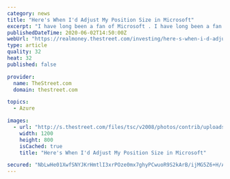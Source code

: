 ```yaml
---
category: news
title: "Here's When I'd Adjust My Position Size in Microsoft"
excerpt: "I have long been a fan of Microsoft . I have long been a fan of Microsoft CEO Satya Nadella. The name is and has been a staple of my most highly managed portf"
publishedDateTime: 2020-06-02T14:50:00Z
webUrl: "https://realmoney.thestreet.com/investing/here-s-when-i-d-adjust-my-position-size-in-microsoft-15338218"
type: article
quality: 32
heat: 32
published: false

provider:
  name: TheStreet.com
  domain: thestreet.com

topics:
  - Azure

images:
  - url: "http://s.thestreet.com/files/tsc/v2008/photos/contrib/uploads/07a7b3af-aa2a-11e9-bc6a-93daea8853a2.png"
    width: 1200
    height: 800
    isCached: true
    title: "Here's When I'd Adjust My Position Size in Microsoft"

secured: "NbLwHe01XwfSNYJKrHmtlI3xrPOze0mx7ghyPCwuoR9S2kArB/ijMG5Z6+H/AnMrLWEUF4Me9U6cga0NR2MifG8oYzYiQurFheX1BzG6AtEC3R5pcAvjX+P8ru7YfYcYIegwsY4NKg7RQGKX7C+Bsahqm7eudMUwxKusuL+OVsbL3SwnJn1UWvTA8SG5Ffl4dVDcTILV0TNplUuPE3fBpNjtoNwoYlqztRPWyJSXBx6wzxWQK+lBQrKclwzdXXB6P9OJijSvA8n08iRb3tkdweJu8N1aB7Bs1nFoKDBYoLEjCQ9zl5JdWzAnLhREs1gY;WW7+dzUwfw/JUCy7/K2YSQ=="
---
```


